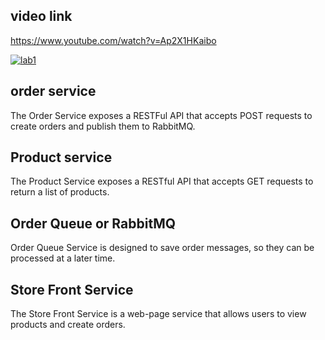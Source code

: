 ## video link


https://www.youtube.com/watch?v=Ap2X1HKaibo

[![lab1](https://img.youtube.com/vi/VIDEO_ID/maxresdefault.jpg)](https://www.youtube.com/watch?v=Ap2X1HKaibo)

## order service
The Order Service exposes a RESTFul API that accepts POST requests to create orders and publish them to RabbitMQ.

## Product service
The Product Service exposes a RESTful API that accepts GET requests to return a list of products.


## Order Queue or RabbitMQ
Order Queue Service is designed to save order messages, so they can be processed at a later time.


## Store Front Service
The Store Front Service is a web-page service that allows users to view products and create orders.